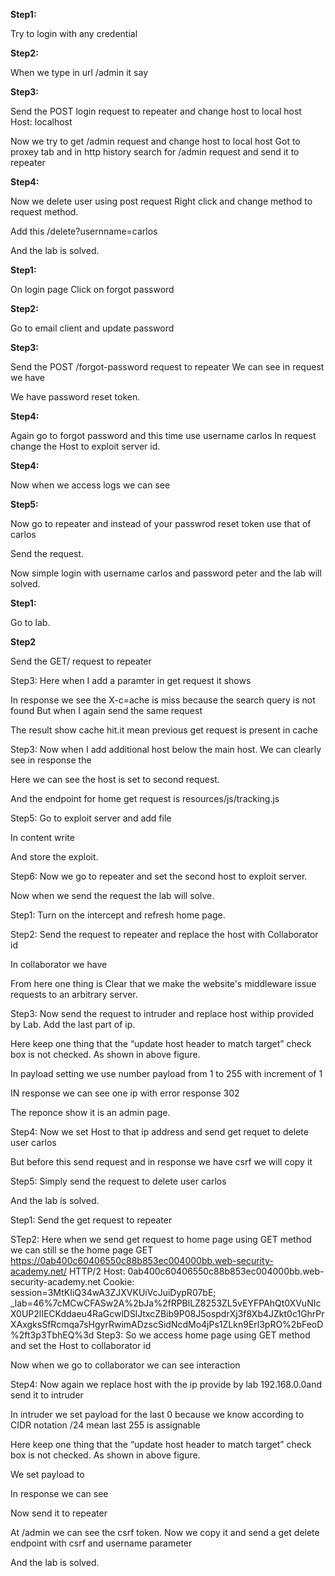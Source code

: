 

**Step1:**

Try to login with any credential


**Step2:**

When we type in url /admin it say 


**Step3:**

Send the POST login request to repeater and change host to local host
Host: localhost


Now we try to get /admin request and change host to local host
Got to proxey tab and in http history search for /admin request and send it to repeater

**Step4:**

Now we delete user using post request
Right click and change method to request method.

Add this /delete?usernname=carlos


And the lab is solved.

**Step1:**

On login page Click on forgot password

**Step2:**

Go to email client and update password

**Step3:**

Send the POST /forgot-password request to repeater
We can see in request we have 


We have  password reset token.

**Step4:**

Again go to forgot password and this time use username carlos 
In request change the Host to exploit server id.


**Step4:**

Now when we access logs we can see


**Step5:**

Now go to repeater and instead of your passwrod reset token use that of carlos


Send the request.

Now simple login with username carlos and password peter and the lab will solved.



**Step1:**

Go to lab.

**Step2**

Send the GET/ request to repeater

Step3:
Here when I add a paramter in get request it shows


In response we see the X-c=ache is miss because the search query is not found
But when I again send the same request


The result show cache hit.it mean previous get request is present in cache

Step3:
Now when I add additional host below the main host. We can clearly see in response the 



Here we can see the host is set to second request.

And the endpoint for home get request is resources/js/tracking.js

Step5:
Go to exploit server and add file


In content write


And store the exploit.

Step6:
Now we go to repeater and set the second host to exploit server.




Now when we send the request the lab will solve.


    
 


Step1:
Turn on the intercept and refresh home page.
 


Step2:
Send the request to repeater and replace the host with Collaborator id
 
 


In collaborator we have
 


From here one thing is 
Clear that we make the website's middleware issue requests to an arbitrary server.
 
Step3:
Now send the request to intruder and replace host withip provided by Lab. Add the last part of ip.
 


Here keep one thing that the “update host header to match target” check box is not checked. As shown in above figure.
 
In payload setting we use number payload from 1 to 255 with increment of 1
 


 
 
 
IN response we can see one ip with error response 302
 


 
The reponce show it is an admin page.
 
 
 
Step4:
Now we set Host to that ip address and send get requet to delete user carlos
 
 
But before this send request and in response we have csrf we will copy it
 
 


 
Step5:
Simply send the request to delete user carlos
 


 
And the lab is solved.
 
 


Step1:
Send the get request to repeater
 


STep2:
Here when we send get request to home page using GET method we can still se the home page
GET https://0ab400c60406550c88b853ec004000bb.web-security-academy.net/ HTTP/2
Host: 0ab400c60406550c88b853ec004000bb.web-security-academy.net
Cookie: session=3MtKIiQ34wA3ZJXVKUiVcJuiDypR07bE; _lab=46%7cMCwCFASw2A%2bJa%2fRPBlLZ8253ZL5vEYFPAhQt0XVuNIcX0UP2lIECKddaeu4RaGcwlDSlJtxcZBib9P08J5ospdrXj3f8Xb4JZkt0c1GhrPrXAxgksSfRcmqa7sHgyrRwimADzscSidNcdMo4jPs1ZLkn9Erl3pRO%2bFeoD%2ft3p3TbhEQ%3d
Step3:
So we access home page using GET method and set the Host to collaborator id
 


 
Now when we go to collaborator we can see interaction
 


 
Step4:
Now again we replace host with the ip provide by lab 192.168.0.0and send it to intruder
 
In intruder we set payload for the last 0 because we know according to CIDR notation /24 mean last 255 is assignable
 
 


Here keep one thing that the “update host header to match target” check box is not checked. As shown in above figure.
 
We set payload to
 


In response we can see
 


Now send it to repeater 



 
At /admin we can see the csrf token. Now we copy it and send a get delete endpoint with csrf and username parameter
 


 
And the lab is solved.



